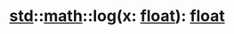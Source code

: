# [std](/libs/std/)::[math](/libs/std/math/)::log(x:&nbsp;[float](/libs/std/core/type.float.md)):&nbsp;[float](/libs/std/core/type.float.md)
